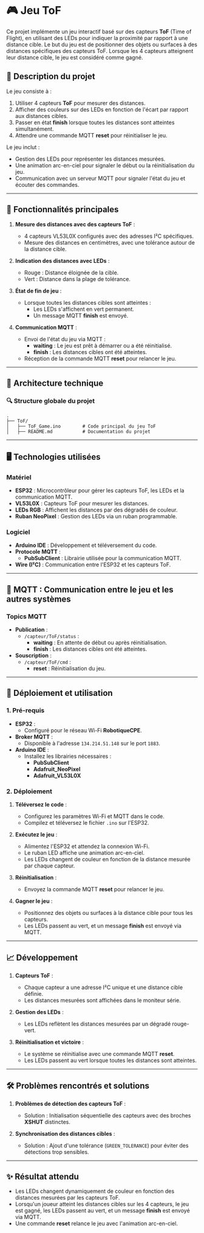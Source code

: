 # 🎮 Jeu ToF

Ce projet implémente un jeu interactif basé sur des capteurs **ToF** (Time of Flight), en utilisant des LEDs pour indiquer la proximité par rapport à une distance cible. Le but du jeu est de positionner des objets ou surfaces à des distances spécifiques des capteurs ToF. Lorsque les 4 capteurs atteignent leur distance cible, le jeu est considéré comme gagné.

## 📜 Description du projet

Le jeu consiste à :
1. Utiliser 4 capteurs **ToF** pour mesurer des distances.
2. Afficher des couleurs sur des LEDs en fonction de l'écart par rapport aux distances cibles.
3. Passer en état **finish** lorsque toutes les distances sont atteintes simultanément.
4. Attendre une commande MQTT **reset** pour réinitialiser le jeu.

Le jeu inclut :
- Gestion des LEDs pour représenter les distances mesurées.
- Une animation arc-en-ciel pour signaler le début ou la réinitialisation du jeu.
- Communication avec un serveur MQTT pour signaler l'état du jeu et écouter des commandes.

---

## 🔧 Fonctionnalités principales

1. **Mesure des distances avec des capteurs ToF** :
   - 4 capteurs VL53L0X configurés avec des adresses I²C spécifiques.
   - Mesure des distances en centimètres, avec une tolérance autour de la distance cible.

2. **Indication des distances avec LEDs** :
   - Rouge : Distance éloignée de la cible.
   - Vert : Distance dans la plage de tolérance.

3. **État de fin de jeu** :
   - Lorsque toutes les distances cibles sont atteintes :
     - Les LEDs s'affichent en vert permanent.
     - Un message MQTT **finish** est envoyé.

4. **Communication MQTT** :
   - Envoi de l'état du jeu via MQTT :
     - **waiting** : Le jeu est prêt à démarrer ou a été réinitialisé.
     - **finish** : Les distances cibles ont été atteintes.
   - Réception de la commande MQTT **reset** pour relancer le jeu.

---

## 🔧 Architecture technique

### 🔍 Structure globale du projet

```plaintext
.
├── ToF/
│   ├── ToF_Game.ino        # Code principal du jeu ToF
│   ├── README.md           # Documentation du projet
```

---

## 🖥️ Technologies utilisées

### Matériel
- **ESP32** : Microcontrôleur pour gérer les capteurs ToF, les LEDs et la communication MQTT.
- **VL53L0X** : Capteurs ToF pour mesurer les distances.
- **LEDs RGB** : Affichent les distances par des dégradés de couleur.
- **Ruban NeoPixel** : Gestion des LEDs via un ruban programmable.

### Logiciel
- **Arduino IDE** : Développement et téléversement du code.
- **Protocole MQTT** :
  - **PubSubClient** : Librairie utilisée pour la communication MQTT.
- **Wire (I²C)** : Communication entre l'ESP32 et les capteurs ToF.

---

## 📡 MQTT : Communication entre le jeu et les autres systèmes

### Topics MQTT
- **Publication** :
  - `/capteur/ToF/status` :
    - **waiting** : En attente de début ou après réinitialisation.
    - **finish** : Les distances cibles ont été atteintes.
- **Souscription** :
  - `/capteur/ToF/cmd` :
    - **reset** : Réinitialisation du jeu.

---

## 🚀 Déploiement et utilisation

### 1. Pré-requis

- **ESP32** :
  - Configuré pour le réseau Wi-Fi **RobotiqueCPE**.
- **Broker MQTT** :
  - Disponible à l'adresse `134.214.51.148` sur le port `1883`.
- **Arduino IDE** :
  - Installez les librairies nécessaires :
    - **PubSubClient**
    - **Adafruit_NeoPixel**
    - **Adafruit_VL53L0X**

### 2. Déploiement

1. **Téléversez le code** :
   - Configurez les paramètres Wi-Fi et MQTT dans le code.
   - Compilez et téléversez le fichier `.ino` sur l'ESP32.

2. **Exécutez le jeu** :
   - Alimentez l'ESP32 et attendez la connexion Wi-Fi.
   - Le ruban LED affiche une animation arc-en-ciel.
   - Les LEDs changent de couleur en fonction de la distance mesurée par chaque capteur.

3. **Réinitialisation** :
   - Envoyez la commande MQTT **reset** pour relancer le jeu.

4. **Gagner le jeu** :
   - Positionnez des objets ou surfaces à la distance cible pour tous les capteurs.
   - Les LEDs passent au vert, et un message **finish** est envoyé via MQTT.

---

## 📈 Développement

1. **Capteurs ToF** :
   - Chaque capteur a une adresse I²C unique et une distance cible définie.
   - Les distances mesurées sont affichées dans le moniteur série.

2. **Gestion des LEDs** :
   - Les LEDs reflètent les distances mesurées par un dégradé rouge-vert.

3. **Réinitialisation et victoire** :
   - Le système se réinitialise avec une commande MQTT **reset**.
   - Les LEDs passent au vert lorsque toutes les distances sont atteintes.

---

## 🛠️ Problèmes rencontrés et solutions

1. **Problèmes de détection des capteurs ToF** :
   - Solution : Initialisation séquentielle des capteurs avec des broches **XSHUT** distinctes.

2. **Synchronisation des distances cibles** :
   - Solution : Ajout d'une tolérance (`GREEN_TOLERANCE`) pour éviter des détections trop sensibles.

---

## ✨ Résultat attendu

- Les LEDs changent dynamiquement de couleur en fonction des distances mesurées par les capteurs ToF.
- Lorsqu'un joueur atteint les distances cibles sur les 4 capteurs, le jeu est gagné, les LEDs passent au vert, et un message **finish** est envoyé via MQTT.
- Une commande **reset** relance le jeu avec l'animation arc-en-ciel.